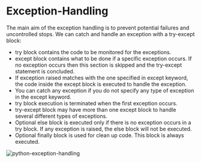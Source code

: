 # Exception-Handling
The main aim of the exception handling is to prevent potential failures and uncontrolled stops.
We can catch and handle an exception with a try-except block:
* try block contains the code to be monitored for the exceptions.
* except block contains what to be done if a specific exception occurs. If no exception occurs then this section is skipped and the try-except statement is concluded.
* If exception raised matches with the one specified in except keyword, the code inside the except block is executed to handle the exception.
* You can catch any exception if you do not specify any type of exception in the except keyword.
* try block execution is terminated when the first exception occurs.
* try-except block may have more than one except block to handle several different types of exceptions.
* Optional else block is executed only if there is no exception occurs in a try block. If any exception is raised, the else block will not be executed.
* Optional finally block is used for clean up code. This block is always executed.


![python-exception-handling](https://user-images.githubusercontent.com/86805669/156527725-c0b59f62-1c03-4c8d-9f5b-7692295c1ea8.png)
